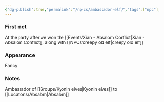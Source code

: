 ```yaml
---
{"dg-publish":true,"permalink":"/np-cs/ambassador-elf/","tags":["npc"],"noteIcon":"npc"}
---
```


### First met
At the party after we won the [[Events/Xian - Absalom Conflict\|Xian - Absalom Conflict]], along with [[NPCs/creepy old elf\|creepy old elf]]
### Appearance
Fancy
### Notes
Ambassador of [[Groups/Kyonin elves\|Kyonin elves]] to [[Locations/Absalom\|Absalom]]